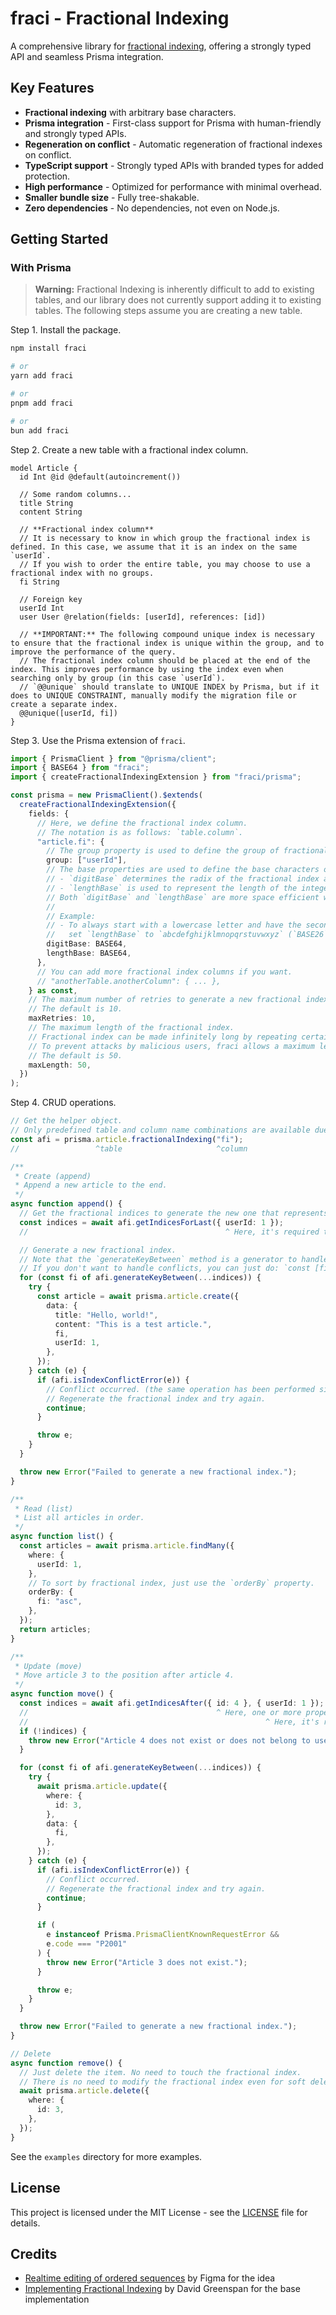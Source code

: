 # fraci - Fractional Indexing

A comprehensive library for [fractional indexing](https://www.figma.com/blog/realtime-editing-of-ordered-sequences/), offering a strongly typed API and seamless Prisma integration.

## Key Features

- **Fractional indexing** with arbitrary base characters.
- **Prisma integration** - First-class support for Prisma with human-friendly and strongly typed APIs.
- **Regeneration on conflict** - Automatic regeneration of fractional indexes on conflict.
- **TypeScript support** - Strongly typed APIs with branded types for added protection.
- **High performance** - Optimized for performance with minimal overhead.
- **Smaller bundle size** - Fully tree-shakable.
- **Zero dependencies** - No dependencies, not even on Node.js.

## Getting Started

### With Prisma

> **Warning:** Fractional Indexing is inherently difficult to add to existing tables, and our library does not currently support adding it to existing tables.
> The following steps assume you are creating a new table.

Step 1. Install the package.

```bash
npm install fraci

# or
yarn add fraci

# or
pnpm add fraci

# or
bun add fraci
```

Step 2. Create a new table with a fractional index column.

```prisma
model Article {
  id Int @id @default(autoincrement())

  // Some random columns...
  title String
  content String

  // **Fractional index column**
  // It is necessary to know in which group the fractional index is defined. In this case, we assume that it is an index on the same `userId`.
  // If you wish to order the entire table, you may choose to use a fractional index with no groups.
  fi String

  // Foreign key
  userId Int
  user User @relation(fields: [userId], references: [id])

  // **IMPORTANT:** The following compound unique index is necessary to ensure that the fractional index is unique within the group, and to improve the performance of the query.
  // The fractional index column should be placed at the end of the index. This improves performance by using the index even when searching only by group (in this case `userId`).
  // `@@unique` should translate to UNIQUE INDEX by Prisma, but if it does to UNIQUE CONSTRAINT, manually modify the migration file or create a separate index.
  @@unique([userId, fi])
}
```

Step 3. Use the Prisma extension of `fraci`.

```typescript
import { PrismaClient } from "@prisma/client";
import { BASE64 } from "fraci";
import { createFractionalIndexingExtension } from "fraci/prisma";

const prisma = new PrismaClient().$extends(
  createFractionalIndexingExtension({
    fields: {
      // Here, we define the fractional index column.
      // The notation is as follows: `table.column`.
      "article.fi": {
        // The group property is used to define the group of fractional indexes.
        group: ["userId"],
        // The base properties are used to define the base characters of the fractional index.
        // - `digitBase` determines the radix of the fractional index and is used from the second character onward.
        // - `lengthBase` is used to represent the length of the integer part of the fractional index and is used as the first character of the index.
        // Both `digitBase` and `lengthBase` are more space efficient with more characters. It is recommended to use at least 10 characters.
        //
        // Example:
        // - To always start with a lowercase letter and have the second and subsequent letters be lowercase letters and numbers,
        //   set `lengthBase` to `abcdefghijklmnopqrstuvwxyz` (`BASE26`) and `digitBase` to `0123456789abcdefghijklmnopqrstuvwxyz` (`BASE36`).
        digitBase: BASE64,
        lengthBase: BASE64,
      },
      // You can add more fractional index columns if you want.
      // "anotherTable.anotherColumn": { ... },
    } as const,
    // The maximum number of retries to generate a new fractional index when a conflict occurs.
    // The default is 10.
    maxRetries: 10,
    // The maximum length of the fractional index.
    // Fractional index can be made infinitely long by repeating certain operations.
    // To prevent attacks by malicious users, fraci allows a maximum length to be specified for stopping new creation.
    // The default is 50.
    maxLength: 50,
  })
);
```

Step 4. CRUD operations.

```typescript
// Get the helper object.
// Only predefined table and column name combinations are available due to strong typing.
const afi = prisma.article.fractionalIndexing("fi");
//                 ^table                     ^column

/**
 * Create (append)
 * Append a new article to the end.
 */
async function append() {
  // Get the fractional indices to generate the new one that represents the last index.
  const indices = await afi.getIndicesForLast({ userId: 1 });
  //                                            ^ Here, it's required to specify all columns specified in the `group` property above.

  // Generate a new fractional index.
  // Note that the `generateKeyBetween` method is a generator to handle conflicts.
  // If you don't want to handle conflicts, you can just do: `const [fi] = afi.generateKeyBetween(...indices);`.
  for (const fi of afi.generateKeyBetween(...indices)) {
    try {
      const article = await prisma.article.create({
        data: {
          title: "Hello, world!",
          content: "This is a test article.",
          fi,
          userId: 1,
        },
      });
    } catch (e) {
      if (afi.isIndexConflictError(e)) {
        // Conflict occurred. (the same operation has been performed simultaneously)
        // Regenerate the fractional index and try again.
        continue;
      }

      throw e;
    }
  }

  throw new Error("Failed to generate a new fractional index.");
}

/**
 * Read (list)
 * List all articles in order.
 */
async function list() {
  const articles = await prisma.article.findMany({
    where: {
      userId: 1,
    },
    // To sort by fractional index, just use the `orderBy` property.
    orderBy: {
      fi: "asc",
    },
  });
  return articles;
}

/**
 * Update (move)
 * Move article 3 to the position after article 4.
 */
async function move() {
  const indices = await afi.getIndicesAfter({ id: 4 }, { userId: 1 });
  //                                          ^ Here, one or more properties must be specified that uniquely identify the row.
  //                                                     ^ Here, it's required to specify all columns specified in the `group` property above.
  if (!indices) {
    throw new Error("Article 4 does not exist or does not belong to user 1.");
  }

  for (const fi of afi.generateKeyBetween(...indices)) {
    try {
      await prisma.article.update({
        where: {
          id: 3,
        },
        data: {
          fi,
        },
      });
    } catch (e) {
      if (afi.isIndexConflictError(e)) {
        // Conflict occurred.
        // Regenerate the fractional index and try again.
        continue;
      }

      if (
        e instanceof Prisma.PrismaClientKnownRequestError &&
        e.code === "P2001"
      ) {
        throw new Error("Article 3 does not exist.");
      }

      throw e;
    }
  }

  throw new Error("Failed to generate a new fractional index.");
}

// Delete
async function remove() {
  // Just delete the item. No need to touch the fractional index.
  // There is no need to modify the fractional index even for soft delete.
  await prisma.article.delete({
    where: {
      id: 3,
    },
  });
}
```

See the `examples` directory for more examples.

## License

This project is licensed under the MIT License - see the [LICENSE](LICENSE) file for details.

## Credits

- [Realtime editing of ordered sequences](https://www.figma.com/blog/realtime-editing-of-ordered-sequences/) by Figma for the idea
- [Implementing Fractional Indexing](https://www.figma.com/blog/realtime-editing-of-ordered-sequences/) by David Greenspan for the base implementation
